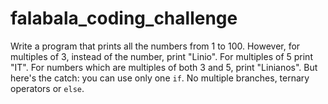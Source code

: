 # falabala_coding_challenge
Write a program that prints all the numbers from 1 to 100. However, for  multiples of 3, instead of the number, print "Linio". For multiples of 5 print  "IT". For numbers which are multiples of both 3 and 5, print "Linianos".     But here's the catch: you can use only one `if`. No multiple branches, ternary  operators or `else`.  
